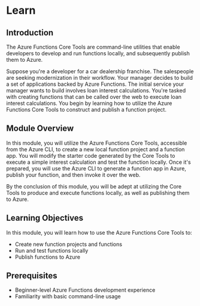 # Learn

## Introduction

The Azure Functions Core Tools are command-line utilities that enable developers to develop and run functions locally, and subsequently publish them to Azure.

Suppose you're a developer for a car dealership franchise. The salespeople are seeking modernization in their workflow. Your manager decides to build a set of applications backed by Azure Functions. The initial service your manager wants to build involves loan interest calculations. You're tasked with creating functions that can be called over the web to execute loan interest calculations. You begin by learning how to utilize the Azure Functions Core Tools to construct and publish a function project.

## Module Overview

In this module, you will utilize the Azure Functions Core Tools, accessible from the Azure CLI, to create a new local function project and a function app. You will modify the starter code generated by the Core Tools to execute a simple interest calculation and test the function locally. Once it's prepared, you will use the Azure CLI to generate a function app in Azure, publish your function, and then invoke it over the web.

By the conclusion of this module, you will be adept at utilizing the Core Tools to produce and execute functions locally, as well as publishing them to Azure.

## Learning Objectives

In this module, you will learn how to use the Azure Functions Core Tools to:

- Create new function projects and functions
- Run and test functions locally
- Publish functions to Azure

## Prerequisites

- Beginner-level Azure Functions development experience
- Familiarity with basic command-line usage
